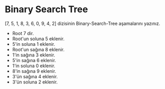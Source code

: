 # Binary Search Tree

[7, 5, 1, 8, 3, 6, 0, 9, 4, 2] dizisinin Binary-Search-Tree aşamalarını yazınız.

-  Root 7 dir.
-  Root'un soluna 5 eklenir.
-  5'in soluna 1 eklenir.
-  Root'un sağına 8 eklenir.
-  1'in sağına 3 eklenir.
-  5'in sağına 6 eklenir.
-  1'in soluna 0 eklenir.
-  8'in sağına 9 eklenir.
-  3'ün sağına 4 eklenir.
-  3'ün soluna 2 eklenir.